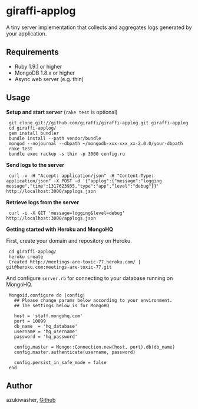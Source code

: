giraffi-applog
============

A tiny server implementation that collects and aggregates logs generated
by your application. 

Requirements
---------------

* Ruby 1.9.1 or higher
* MongoDB 1.8.x or higher
* Async web server (e.g. thin)

Usage
---------------

__Setup and start server__ (`rake test` is optional) 

     git clone git://github.com/giraffi/giraffi-applog.git giraffi-applog
     cd giraffi-applog/
     gem install bundler
     bundle install --path vendor/bundle
     mongod --nojournal --dbpath ~/mongodb-xxx-xxx_xx-2.0.0/your-dbpath
     rake test      
     bundle exec rackup -s thin -p 3000 config.ru

__Send logs to the server__

     curl -v -H "Accept: application/json" -H "Content-Type: application/json" -X POST -d '{"applog":{"message":"logging message","time":1317623935,"type":"app","level":"debug"}}' http://localhost:3000/applogs.json

__Retrieve logs from the server__

     curl -i -X GET 'message=logging&level=debug' http://localhost:3000/applogs.json

__Getting started with Heroku and MongoHQ__

First, create your domain and repository on Heroku.

     cd giraffi-applog/
     heroku create
     Created http://meetings-are-toxic-77.heroku.com/ | git@heroku.com:meetings-are-toxic-77.git

And configure `server.rb` for connecting to your database running on MongoHQ.

     Mongoid.configure do |config|
       ## Please change params below according to your environment.
       ## The settings below is for MongoHQ

       host = 'staff.mongohq.com'    
       port = 10099
       db_name  = 'hq_database'
       username = 'hq_username'
       password = 'hq_password'

       config.master = Mongo::Connection.new(host, port).db(db_name)
       config.master.authenticate(username, password)

       config.persist_in_safe_mode = false  
     end


Author
---------------
azukiwasher, [Github](https://github.com/azukiwasher)
